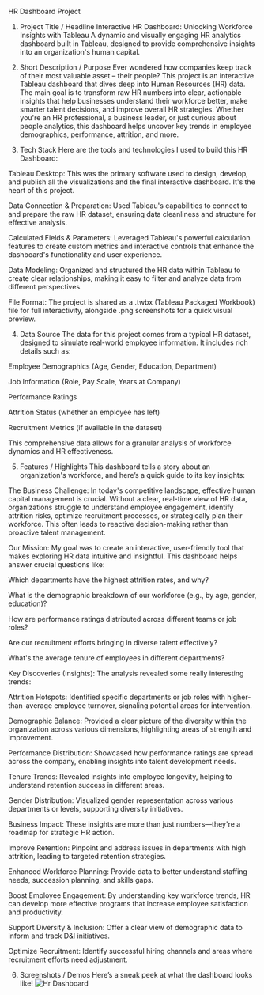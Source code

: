 HR Dashboard Project
1. Project Title / Headline
Interactive HR Dashboard: Unlocking Workforce Insights with Tableau
A dynamic and visually engaging HR analytics dashboard built in Tableau, designed to provide comprehensive insights into an organization's human capital.

2. Short Description / Purpose
Ever wondered how companies keep track of their most valuable asset – their people? This project is an interactive Tableau dashboard that dives deep into Human Resources (HR) data. The main goal is to transform raw HR numbers into clear, actionable insights that help businesses understand their workforce better, make smarter talent decisions, and improve overall HR strategies. Whether you're an HR professional, a business leader, or just curious about people analytics, this dashboard helps uncover key trends in employee demographics, performance, attrition, and more.

3. Tech Stack
Here are the tools and technologies I used to build this HR Dashboard:

Tableau Desktop: This was the primary software used to design, develop, and publish all the visualizations and the final interactive dashboard. It's the heart of this project.

Data Connection & Preparation: Used Tableau's capabilities to connect to and prepare the raw HR dataset, ensuring data cleanliness and structure for effective analysis.

Calculated Fields & Parameters: Leveraged Tableau's powerful calculation features to create custom metrics and interactive controls that enhance the dashboard's functionality and user experience.

Data Modeling: Organized and structured the HR data within Tableau to create clear relationships, making it easy to filter and analyze data from different perspectives.

File Format: The project is shared as a .twbx (Tableau Packaged Workbook) file for full interactivity, alongside .png screenshots for a quick visual preview.

4. Data Source
The data for this project comes from a typical HR dataset, designed to simulate real-world employee information. It includes rich details such as:

Employee Demographics (Age, Gender, Education, Department)

Job Information (Role, Pay Scale, Years at Company)

Performance Ratings

Attrition Status (whether an employee has left)

Recruitment Metrics (if available in the dataset)

This comprehensive data allows for a granular analysis of workforce dynamics and HR effectiveness.

5. Features / Highlights
This dashboard tells a story about an organization's workforce, and here’s a quick guide to its key insights:

The Business Challenge:
In today's competitive landscape, effective human capital management is crucial. Without a clear, real-time view of HR data, organizations struggle to understand employee engagement, identify attrition risks, optimize recruitment processes, or strategically plan their workforce. This often leads to reactive decision-making rather than proactive talent management.

Our Mission:
My goal was to create an interactive, user-friendly tool that makes exploring HR data intuitive and insightful. This dashboard helps answer crucial questions like:

Which departments have the highest attrition rates, and why?

What is the demographic breakdown of our workforce (e.g., by age, gender, education)?

How are performance ratings distributed across different teams or job roles?

Are our recruitment efforts bringing in diverse talent effectively?

What's the average tenure of employees in different departments?

Key Discoveries (Insights):
The analysis revealed some really interesting trends:

Attrition Hotspots: Identified specific departments or job roles with higher-than-average employee turnover, signaling potential areas for intervention.

Demographic Balance: Provided a clear picture of the diversity within the organization across various dimensions, highlighting areas of strength and improvement.

Performance Distribution: Showcased how performance ratings are spread across the company, enabling insights into talent development needs.

Tenure Trends: Revealed insights into employee longevity, helping to understand retention success in different areas.

Gender Distribution: Visualized gender representation across various departments or levels, supporting diversity initiatives.

Business Impact:
These insights are more than just numbers—they're a roadmap for strategic HR action.

Improve Retention: Pinpoint and address issues in departments with high attrition, leading to targeted retention strategies.

Enhanced Workforce Planning: Provide data to better understand staffing needs, succession planning, and skills gaps.

Boost Employee Engagement: By understanding key workforce trends, HR can develop more effective programs that increase employee satisfaction and productivity.

Support Diversity & Inclusion: Offer a clear view of demographic data to inform and track D&I initiatives.

Optimize Recruitment: Identify successful hiring channels and areas where recruitment efforts need adjustment.

6. Screenshots / Demos
Here’s a sneak peek at what the dashboard looks like!
![Hr Dashboard]()
